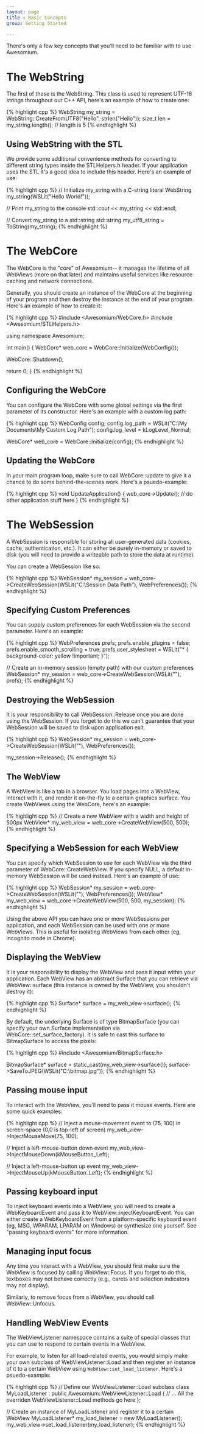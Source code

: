 ```yaml
---
layout: page
title : Basic Concepts
group: Getting Started

---
```


There's only a few key concepts that you'll need to be familiar with to use Awesomium.

# The WebString

The first of these is the WebString. This class is used to represent UTF-16 strings throughout our C++ API, here's an example of how to create one:

{% highlight cpp %}
WebString my_string = WebString::CreateFromUTF8("Hello", strlen("Hello"));
size_t len = my_string.length(); // length is 5
{% endhighlight %}
 

## Using WebString with the STL
We provide some additional convenience methods for converting to different string types inside the STLHelpers.h header. If your application uses the STL it's a good idea to include this header. Here's an example of use:

{% highlight cpp %}
// Initialize my_string with a C-string literal
WebString my_string(WSLit("Hello World!"));

// Print my_string to the console
std::cout << my_string << std::endl;

// Convert my_string to a std::string
std::string my_utf8_string = ToString(my_string);
{% endhighlight %}

# The WebCore
The WebCore is the "core" of Awesomium-- it manages the lifetime of all WebViews (more on that later) and maintains useful services like resource caching and network connections.

Generally, you should create an instance of the WebCore at the beginning of your program and then destroy the instance at the end of your program. Here's an example of how to create it:

{% highlight cpp %}
#include <Awesomium/WebCore.h>
#include <Awesomium/STLHelpers.h>

using namespace Awesomium;

int main() {
  WebCore* web_core = WebCore::Initialize(WebConfig());

  WebCore::Shutdown();

  return 0;
}
{% endhighlight %}

## Configuring the WebCore
You can configure the WebCore with some global settings via the first parameter of its constructor. Here's an example with a custom log path:

{% highlight cpp %}
WebConfig config;
config.log_path = WSLit("C:\\My Documents\\My Custom Log Path");
config.log_level = kLogLevel_Normal;

WebCore* web_core = WebCore::Initialize(config);
{% endhighlight %}

## Updating the WebCore
In your main program loop, make sure to call WebCore::update to give it a chance to do some behind-the-scenes work. Here's a psuedo-example:

{% highlight cpp %}
void UpdateApplication() {
  web_core->Update();
  // do other application stuff here
}
{% endhighlight %}

# The WebSession
A WebSession is responsible for storing all user-generated data (cookies, cache, authentication, etc.). It can either be purely in-memory or saved to disk (you will need to provide a writeable path to store the data at runtime).

You can create a WebSession like so:

{% highlight cpp %}
WebSession* my_session = web_core->CreateWebSession(WSLit("C:\\Session Data Path"), WebPreferences());
{% endhighlight %}

## Specifying Custom Preferences
You can supply custom preferences for each WebSession via the second parameter. Here's an example:

{% highlight cpp %}
WebPreferences prefs;
prefs.enable_plugins = false;
prefs.enable_smooth_scrolling = true;
prefs.user_stylesheet = WSLit("* { background-color: yellow !important; }");

// Create an in-memory session (empty path) with our custom preferences
WebSession* my_session = web_core->CreateWebSession(WSLit(""), prefs);
{% endhighlight %}
 
## Destroying the WebSession
It is your responsibility to call WebSession::Release once you are done using the WebSession. If you forget to do this we can't guarantee that your WebSession will be saved to disk upon application exit.

{% highlight cpp %}
WebSession* my_session = web_core->CreateWebSession(WSLit(""), WebPreferences());
  
my_session->Release();
{% endhighlight %}

## The WebView
A WebView is like a tab in a browser. You load pages into a WebView, interact with it, and render it on-the-fly to a certain graphics surface. You create WebViews using the WebCore, here's an example:

{% highlight cpp %}
// Create a new WebView with a width and height of 500px
WebView* my_web_view = web_core->CreateWebView(500, 500);
{% endhighlight %}

## Specifying a WebSession for each WebView
You can specify which WebSession to use for each WebView via the third parameter of WebCore::CreateWebView. If you specify NULL, a default in-memory WebSession will be used instead. Here's an example of use:

{% highlight cpp %}
WebSession* my_session = web_core->CreateWebSession(WSLit(""), WebPreferences());
WebView* my_web_view = web_core->CreateWebView(500, 500, my_session);
{% endhighlight %}

Using the above API you can have one or more WebSessions per application, and each WebSession can be used with one or more WebViews. This is useful for isolating WebViews from each other (eg, incognito mode in Chrome).
 
## Displaying the WebView
It is your responsibility to display the WebView and pass it input within your application. Each WebView has an abstract Surface that you can retrieve via WebView::surface (this instance is owned by the WebView, you shouldn't destroy it):

{% highlight cpp %}
Surface* surface = my_web_view->surface();
{% endhighlight %}

By default, the underlying Surface is of type BitmapSurface (you can specify your own Surface implementation via WebCore::set_surface_factory). It is safe to cast this surface to BitmapSurface to access the pixels:

{% highlight cpp %}
#include <Awesomium/BitmapSurface.h>

BitmapSurface* surface = static_cast<BitmapSurface>(my_web_view->surface());
surface->SaveToJPEG(WSLit("C:\\bitmap.jpg"));
{% endhighlight %}

## Passing mouse input
To interact with the WebView, you'll need to pass it mouse events. Here are some quick examples:

{% highlight cpp %}
// Inject a mouse-movement event to (75, 100) in screen-space (0,0 is top-left of screen)
my_web_view->InjectMouseMove(75, 100);

// Inject a left-mouse-button down event
my_web_view->InjectMouseDown(kMouseButton_Left);

// Inject a left-mouse-button up event
my_web_view->InjectMouseUp(kMouseButton_Left);
{% endhighlight %}

## Passing keyboard input
To inject keyboard events into a WebView, you will need to create a WebKeyboardEvent and pass it to WebView::injectKeyboardEvent. You can either create a WebKeyboardEvent from a platform-specific keyboard event (eg, MSG, WPARAM, LPARAM on Windows) or synthesize one yourself. See "passing keyboard events" for more information.

## Managing input focus
Any time you interact with a WebView, you should first make sure the WebView is focused by calling WebView::Focus. If you forget to do this, textboxes may not behave correctly (e.g., carets and selection indicators may not display).

Similarly, to remove focus from a WebView, you should call WebView::Unfocus.

## Handling WebView Events
The WebViewListener namespace contains a suite of special classes that you can use to respond to certain events in a WebView.

For example, to listen for all load-related events, you would simply make your own subclass of WebViewListener::Load and then register an instance of it to a certain WebView using `WebView::set_load_listener`. Here's a psuedo-example:

{% highlight cpp %}
// Define our WebViewListener::Load subclass
class MyLoadListener : public Awesomium::WebViewListener::Load {
  // ... All the overriden WebViewListener::Load methods go here
};

// Create an instance of MyLoadListener and register it to a certain WebView
MyLoadListener* my_load_listener = new MyLoadListener();
my_web_view->set_load_listener(my_load_listener);
{% endhighlight %}